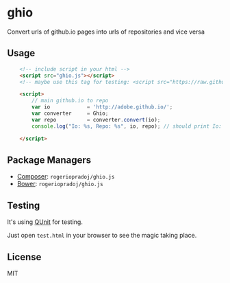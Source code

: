 ghio
====

Convert urls of github.io pages into urls of repositories and vice versa

Usage
-----

```html
    <!-- include script in your html -->
    <script src="ghio.js"></script>
    <!-- maybe use this tag for testing: <script src="https://raw.github.com/rogeriopradoj/ghio.js/master/ghio.js"></script> -->

    <script>
        // main github.io to repo
        var io            = 'http://adobe.github.io/';
        var converter     = Ghio;
        var repo          = converter.convert(io);
        console.log("Io: %s, Repo: %s", io, repo); // should print Io: http://adobe.github.io/, Repo: https://github.com/adobe/adobe.github.io in your browser log

    </script>
```

Package Managers
----------------

* [Composer](http://packagist.org/packages/rogeriopradoj/ghio.js): `rogeriopradoj/ghio.js`
* [Bower](http://packagist.org/packages/rogeriopradoj/ghio.js): `rogeriopradoj/ghio.js`

Testing
-------

It's using [QUnit](https://qunitjs.com/) for testing.

Just open `test.html` in your browser to see the magic taking place.


License
-------
MIT
